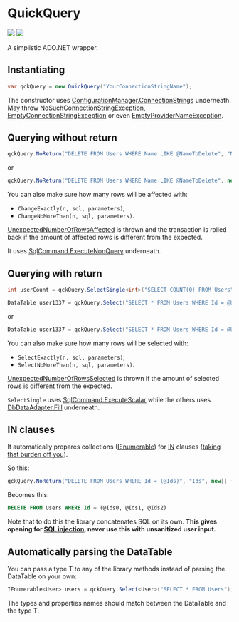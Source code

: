# QuickQuery

[![][build-img]][build]
[![][nuget-img]][nuget]

A simplistic ADO.NET wrapper.

[build]:     https://ci.appveyor.com/project/TallesL/QuickQuery
[build-img]: https://ci.appveyor.com/api/projects/status/github/tallesl/QuickQuery

[nuget]:     http://badge.fury.io/nu/QuickQuery
[nuget-img]: https://badge.fury.io/nu/QuickQuery.png

## Instantiating

```cs
var qckQuery = new QuickQuery("YourConnectionStringName");
```

The constructor uses [ConfigurationManager.ConnectionStrings] underneath. May throw [NoSuchConnectionStringException], [EmptyConnectionStringException] or even [EmptyProviderNameException].

[ConfigurationManager.ConnectionStrings]: http://msdn.microsoft.com/library/system.configuration.configurationmanager.connectionstrings.aspx

[NoSuchConnectionStringException]: https://github.com/tallesl/ConnectionStringReader/tree/master/ConnectionStringReader/Exceptions/NoSuchConnectionStringException.cs
[EmptyConnectionStringException]:  https://github.com/tallesl/ConnectionStringReader/tree/master/ConnectionStringReader/Exceptions/EmptyConnectionStringException.cs
[EmptyProviderNameException]:      https://github.com/tallesl/ConnectionStringReader/tree/master/ConnectionStringReader/Exceptions/EmptyProviderNameException.cs

## Querying without return

```cs
qckQuery.NoReturn("DELETE FROM Users WHERE Name LIKE @NameToDelete", "NameToDelete", "John");
```

or

```cs
qckQuery.NoReturn("DELETE FROM Users WHERE Name LIKE @NameToDelete", new { NameToDelete = "John" });
```

You can also make sure how many rows will be affected with:

* `ChangeExactly(n, sql, parameters)`;
* `ChangeNoMoreThan(n, sql, parameters)`.

[UnexpectedNumberOfRowsAffected] is thrown and the transaction is rolled back if the amount of affected rows is different from the expected.

It uses [SqlCommand.ExecuteNonQuery] underneath.

[UnexpectedNumberOfRowsAffected]: QuickQuery/Exception/Querying/UnexpectedNumberOfRowsAffected.cs
[SqlCommand.ExecuteNonQuery]:     http://msdn.microsoft.com/library/system.data.sqlclient.sqlcommand.executenonquery.aspx

## Querying with return

```cs
int userCount = qckQuery.SelectSingle<int>("SELECT COUNT(0) FROM Users");
```

```cs
DataTable user1337 = qckQuery.Select("SELECT * FROM Users WHERE Id = @UserId", "UserId", 1337);
```

or

```cs
DataTable user1337 = qckQuery.Select("SELECT * FROM Users WHERE Id = @UserId", new { UserId = 1333 });
```

You can also make sure how many rows will be selected with:

* `SelectExactly(n, sql, parameters)`;
* `SelectNoMoreThan(n, sql, parameters)`.

[UnexpectedNumberOfRowsSelected] is thrown if the amount of selected rows is different from the expected.

`SelectSingle` uses [SqlCommand.ExecuteScalar] while the others uses [DbDataAdapter.Fill] underneath.

[UnexpectedNumberOfRowsSelected]: QuickQuery/Exception/Querying/UnexpectedNumberOfRowsSelected.cs
[SqlCommand.ExecuteScalar]:       http://msdn.microsoft.com/library/system.data.sqlclient.sqlcommand.executescalar.aspx
[DbDataAdapter.Fill]:             http://msdn.microsoft.com/library/system.data.common.dbdataadapter.fill.aspx

## IN clauses

It automatically prepares collections ([IEnumerable]) for [IN] clauses ([taking that burden off you][so]).

So this:

```cs
qckQuery.NoReturn("DELETE FROM Users WHERE Id = (@Ids)", "Ids", new[] { 1, 123, 44 });
```

Becomes this:

```sql
DELETE FROM Users WHERE Id = (@Ids0, @Ids1, @Ids2)
```

Note that to do this the library concatenates SQL on its own.
**This gives opening for [SQL injection], never use this with unsanitized user input.**

[IN]:          https://msdn.microsoft.com/library/ms177682.aspx
[IEnumerable]: https://msdn.microsoft.com/library/system.collections.ienumerable.aspx
[so]:          http://stackoverflow.com/q/337704/1316620
[SQL injection]:   https://en.wikipedia.org/wiki/SQL_injection

## Automatically parsing the DataTable

You can pass a type T to any of the library methods instead of parsing the DataTable on your own:

```cs
IEnumerable<User> users = qckQuery.Select<User>("SELECT * FROM Users");
```

The types and properties names should match between the DataTable and the type T.
